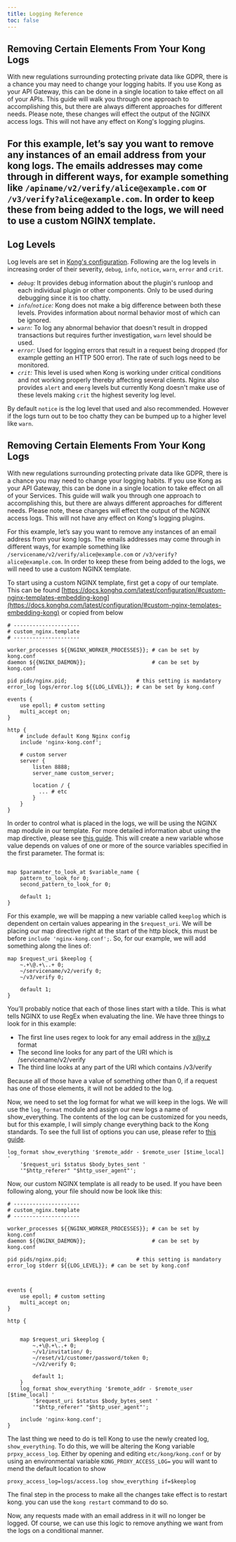 ```yaml
---
title: Logging Reference
toc: false
---
```


## Removing Certain Elements From Your Kong Logs

With new regulations surrounding protecting private data like GDPR, there is a chance you may need to change your logging habits. If you use Kong as your API Gateway, this can be done in a single location to take effect on all of your APIs. This guide will walk you through one approach to accomplishing this, but there are always different approaches for different needs. Please note, these changes will effect the output of the NGINX access logs. This will not have any effect on Kong's logging plugins.

For this example, let’s say you want to remove any instances of an email address from your kong logs. The emails addresses may come through in different ways, for example something like `/apiname/v2/verify/alice@example.com` or `/v3/verify?alice@example.com`. In order to keep these from being added to the logs, we will need to use a custom NGINX template.
---

## Log Levels

Log levels are set in [Kong's configuration](/{{page.kong_version}}/configuration/#log_level). Following are the log levels in increasing order of their severity, `debug`, `info`,
`notice`, `warn`, `error` and `crit`.

- *`debug`:* It provides debug information about the plugin's runloop and each individual plugin or other components. Only to be used during debugging since it is too chatty.
- *`info`/`notice`:* Kong does not make a big difference between both these levels. Provides information about normal behavior most of which can be ignored.
- *`warn`:* To log any abnormal behavior that doesn't result in dropped transactions but requires further investigation, `warn` level should be used.
- *`error`:* Used for logging errors that result in a request being dropped (for example getting  an HTTP 500 error). The rate of such logs need to be monitored.
- *`crit`:* This level is used when Kong is working under critical conditions and not working properly thereby affecting several clients. Nginx also provides `alert` and `emerg` levels but currently Kong doesn't make use of these levels making `crit` the highest severity log level.

By default `notice` is the log level that used and also recommended. However if the logs turn out to be too chatty they can be bumped up to a higher level like `warn`.

## Removing Certain Elements From Your Kong Logs

With new regulations surrounding protecting private data like GDPR, there is a chance you may need to change your logging habits. If you use Kong as your API Gateway, this can be done in a single location to take effect on all of your Services. This guide will walk you through one approach to accomplishing this, but there are always different approaches for different needs. Please note, these changes will effect the output of the NGINX access logs. This will not have any effect on Kong's logging plugins.

For this example, let’s say you want to remove any instances of an email address from your kong logs. The emails addresses may come through in different ways, for example something like `/servicename/v2/verify/alice@example.com` or `/v3/verify?alice@example.com`. In order to keep these from being added to the logs, we will need to use a custom NGINX template.

To start using a custom NGINX template, first get a copy of our template. This can be found [https://docs.konghq.com/latest/configuration/#custom-nginx-templates-embedding-kong](https://docs.konghq.com/latest/configuration/#custom-nginx-templates-embedding-kong) or copied from below

```
# ---------------------
# custom_nginx.template
# ---------------------

worker_processes ${{NGINX_WORKER_PROCESSES}}; # can be set by kong.conf
daemon ${{NGINX_DAEMON}};                     # can be set by kong.conf

pid pids/nginx.pid;                      # this setting is mandatory
error_log logs/error.log ${{LOG_LEVEL}}; # can be set by kong.conf

events {
    use epoll; # custom setting
    multi_accept on;
}

http {
    # include default Kong Nginx config
    include 'nginx-kong.conf';

    # custom server
    server {
        listen 8888;
        server_name custom_server;

        location / {
          ... # etc
        }
    }
}
```

In order to control what is placed in the logs, we will be using the NGINX map module in our template. For more detailed information abut using the map directive, please see [this guide](http://nginx.org/en/docs/http/ngx_http_map_module.html). This will create a new variable whose value depends on values of one or more of the source variables specified in the first parameter. The format is:

```

map $paramater_to_look_at $variable_name {
    pattern_to_look_for 0;
    second_pattern_to_look_for 0;

    default 1;
}
```

For this example, we will be mapping a new variable called `keeplog` which is dependent on certain values appearing in the `$request_uri`. We will be placing our map directive right at the start of the http block, this must be before `include 'nginx-kong.conf';`. So, for our example, we will add something along the lines of:

```
map $request_uri $keeplog {
    ~.+\@.+\..+ 0;
    ~/servicename/v2/verify 0;
    ~/v3/verify 0;

    default 1;
}
```

You’ll probably notice that each of those lines start with a tilde. This is what tells NGINX to use RegEx when evaluating the line. We have three things to look for in this example:
- The first line uses regex to look for any email address in the x@y.z format
- The second line looks for any part of the URI which is /servicename/v2/verify
- The third line looks at any part of the URI which contains /v3/verify

Because all of those have a value of something other than 0, if a request has one of those elements, it will not be added to the log.

Now, we need to set the log format for what we will keep in the logs. We will use the `log_format` module and assign our new logs a name of show_everything. The contents of the log can be customized for you needs, but for this example, I will simply change everything back to the Kong standards. To see the full list of options you can use, please refer to [this guide](https://nginx.org/en/docs/http/ngx_http_core_module.html#variables).

```
log_format show_everything '$remote_addr - $remote_user [$time_local] '
    '$request_uri $status $body_bytes_sent '
    '"$http_referer" "$http_user_agent"';
```

Now, our custom NGINX template is all ready to be used. If you have been following along, your file should now be look like this:

```
# ---------------------
# custom_nginx.template
# ---------------------

worker_processes ${{NGINX_WORKER_PROCESSES}}; # can be set by kong.conf
daemon ${{NGINX_DAEMON}};                     # can be set by kong.conf

pid pids/nginx.pid;                      # this setting is mandatory
error_log stderr ${{LOG_LEVEL}}; # can be set by kong.conf



events {
    use epoll; # custom setting
    multi_accept on;
}

http {


    map $request_uri $keeplog {
        ~.+\@.+\..+ 0;
        ~/v1/invitation/ 0;
        ~/reset/v1/customer/password/token 0;
        ~/v2/verify 0;

        default 1;
    }
    log_format show_everything '$remote_addr - $remote_user [$time_local] '
        '$request_uri $status $body_bytes_sent '
        '"$http_referer" "$http_user_agent"';

    include 'nginx-kong.conf';
}
```

The last thing we need to do is tell Kong to use the newly created log, `show_everything`. To do this, we will be altering the Kong variable `prpxy_access_log`. Either by opening and editing `etc/kong/kong.conf` or by using an environmental variable `KONG_PROXY_ACCESS_LOG=` you will want to mend the default location to show

```
proxy_access_log=logs/access.log show_everything if=$keeplog
```

The final step in the process to make all the changes take effect is to restart kong. you can use the `kong restart` command to do so.

Now, any requests made with an email address in it will no longer be logged. Of course, we can use this logic to remove anything we want from the logs on a conditional manner.
